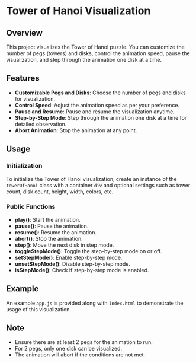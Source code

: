 # Tower of Hanoi Visualization

## Overview
This project visualizes the Tower of Hanoi puzzle. You can customize the number of pegs (towers) and disks, control the animation speed, pause the visualization, and step through the animation one disk at a time.

## Features
- **Customizable Pegs and Disks**: Choose the number of pegs and disks for visualization.
- **Control Speed**: Adjust the animation speed as per your preference.
- **Pause and Resume**: Pause and resume the visualization anytime.
- **Step-by-Step Mode**: Step through the animation one disk at a time for detailed observation.
- **Abort Animation**: Stop the animation at any point.

## Usage
### Initialization
To initialize the Tower of Hanoi visualization, create an instance of the `towerOfHanoi` class with a container `div` and optional settings such as tower count, disk count, height, width, colors, etc.

### Public Functions
- **play()**: Start the animation.
- **pause()**: Pause the animation.
- **resume()**: Resume the animation.
- **abort()**: Stop the animation.
- **step()**: Move the next disk in step mode.
- **toggleStepMode()**: Toggle the step-by-step mode on or off.
- **setStepMode()**: Enable step-by-step mode.
- **unsetStepMode()**: Disable step-by-step mode.
- **isStepMode()**: Check if step-by-step mode is enabled.

## Example
An example `app.js` is provided along with `index.html` to demonstrate the usage of this visualization.

## Note
- Ensure there are at least 2 pegs for the animation to run.
- For 2 pegs, only one disk can be visualized.
- The animation will abort if the conditions are not met.
